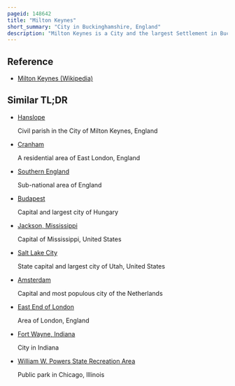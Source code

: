 ```yaml
---
pageid: 148642
title: "Milton Keynes"
short_summary: "City in Buckinghamshire, England"
description: "Milton Keynes is a City and the largest Settlement in Buckinghamshire, England, about 50 Miles north-west of London. The Population of its urban Area was 264349 at the 2021 Census. The great Ouse River forms the northern Boundary of the urban Area a Tributary of the Ouzel River Meanders through its linear Parks and balancing Lakes. Approximately 25 of the urban Area is parkland or woodland and includes two Sites of special scientific Interest."
---
```


## Reference

- [Milton Keynes (Wikipedia)](https://en.wikipedia.org/?curid=148642)

## Similar TL;DR

- [Hanslope](/tldr/en/hanslope)

  Civil parish in the City of Milton Keynes, England

- [Cranham](/tldr/en/cranham)

  A residential area of East London, England

- [Southern England](/tldr/en/southern-england)

  Sub-national area of England

- [Budapest](/tldr/en/budapest)

  Capital and largest city of Hungary

- [Jackson, Mississippi](/tldr/en/jackson-mississippi)

  Capital of Mississippi, United States

- [Salt Lake City](/tldr/en/salt-lake-city)

  State capital and largest city of Utah, United States

- [Amsterdam](/tldr/en/amsterdam)

  Capital and most populous city of the Netherlands

- [East End of London](/tldr/en/east-end-of-london)

  Area of London, England

- [Fort Wayne, Indiana](/tldr/en/fort-wayne-indiana)

  City in Indiana

- [William W. Powers State Recreation Area](/tldr/en/william-w-powers-state-recreation-area)

  Public park in Chicago, Illinois
